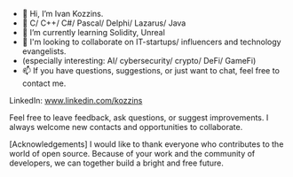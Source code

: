 - 👋 Hi, I’m Ivan Kozzins.
- 👀 С/ С++/ С#/ Pascal/ Delphi/ Lazarus/ Java
- 🌱 I’m currently learning Solidity, Unreal
- 💞️ I'm looking to collaborate on IT-startups/ influencers and technology evangelists.
- (especially interesting: AI/ cybersecurity/ crypto/ DeFi/ GameFi)
- 📫 If you have questions, suggestions, or just want to chat, feel free to contact me.

LinkedIn: www.linkedin.com/kozzins

Feel free to leave feedback, ask questions, or suggest improvements. I always welcome new contacts and opportunities to collaborate.

[Acknowledgements]
I would like to thank everyone who contributes to the world of open source. Because of your work and the community of developers, we can together build a bright and free future.

<!---
kozzins/kozzins is a ✨ special ✨ repository because its `README.md` (this file) appears on your GitHub profile.
You can click the Preview link to take a look at your changes.
--->



